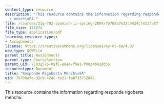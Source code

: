 ```yaml
---
content_type: resource
description: "This resource contains the information regarding responde rigoberta\
  \ mench\xFA."
file: /courses/21g-702-spanish-ii-spring-2004/7b708a7e32c9424cfe21fa8713712842_MIT21G_702S04_rigo.pdf
file_size: 171574
file_type: application/pdf
learning_resource_types:
- Assignments
license: https://creativecommons.org/licenses/by-nc-sa/4.0/
ocw_type: OCWFile
parent_title: Assignments
parent_type: CourseSection
parent_uid: 71032576-09f1-e6ee-f9e1-f88c4b81dd56
resourcetype: Document
title: "Responde Rigoberta Mench\xFA"
uid: 7b708a7e-32c9-424c-fe21-fa8713712842
---
```

This resource contains the information regarding responde rigoberta menchú.